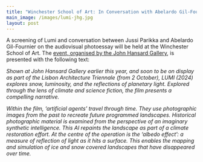 ```yaml
---
title: "Winchester School of Art: In Conversation with Abelardo Gil-Fournier and Jussi Parikka"
main_image: /images/lumi-jhg.jpg
layout: post
---
```


A screening of Lumi and conversation between Jussi Parikka and Abelardo Gil-Fournier on the audiovisual photoessay will be held at the Winchester School of Art. The <a href="https://jhg.art/events/lumi-in-conversation/">event, organised by the John Hansard Gallery</a>, is presented with the following text:

*Shown at John Hansard Gallery earlier this year, and soon to be on display as part of the Lisbon Architecture Triennale (from 2 October), LUMI (2024) explores snow, luminosity, and the reflections of planetary light. Explored through the lens of climate and science fiction, the film presents a compelling narrative.*

*Within the film, ‘artificial agents’ travel through time. They use photographic images from the past to recreate future programmed landscapes. Historical photographic material is examined from the perspective of an imaginary synthetic intelligence. This AI repaints the landscape as part of a climate restoration effort. At the centre of the operation is the ‘albedo effect’: a measure of reflection of light as it hits a surface. This enables the mapping and simulation of ice and snow covered landscapes that have disappeared over time.*